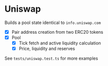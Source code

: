 # Uniswap

Builds a pool state identical to `info.uniswap.com`

- [X] Pair address creation from two ERC20 tokens
- [X] Pool
  - [X] Tick fetch and active liquidity calculation
  - [X] Price, liquidity and reserves

See `tests/uniswap.test.ts` for more examples
